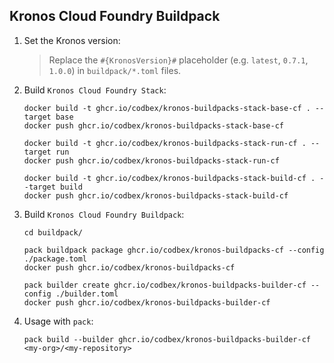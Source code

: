 ## Kronos Cloud Foundry Buildpack

1. Set the Kronos version:
    > Replace the `#{KronosVersion}#` placeholder (e.g. `latest`, `0.7.1`, `1.0.0`) in `buildpack/*.toml` files.

1. Build `Kronos Cloud Foundry Stack`:

    ```
    docker build -t ghcr.io/codbex/kronos-buildpacks-stack-base-cf . --target base
    docker push ghcr.io/codbex/kronos-buildpacks-stack-base-cf

    docker build -t ghcr.io/codbex/kronos-buildpacks-stack-run-cf . --target run
    docker push ghcr.io/codbex/kronos-buildpacks-stack-run-cf

    docker build -t ghcr.io/codbex/kronos-buildpacks-stack-build-cf . --target build
    docker push ghcr.io/codbex/kronos-buildpacks-stack-build-cf
    ```

1. Build `Kronos Cloud Foundry Buildpack`:

    ```
    cd buildpack/

    pack buildpack package ghcr.io/codbex/kronos-buildpacks-cf --config ./package.toml
    docker push ghcr.io/codbex/kronos-buildpacks-cf

    pack builder create ghcr.io/codbex/kronos-buildpacks-builder-cf --config ./builder.toml
    docker push ghcr.io/codbex/kronos-buildpacks-builder-cf
    ```

1. Usage with `pack`:

    ```
    pack build --builder ghcr.io/codbex/kronos-buildpacks-builder-cf <my-org>/<my-repository>
    ```
